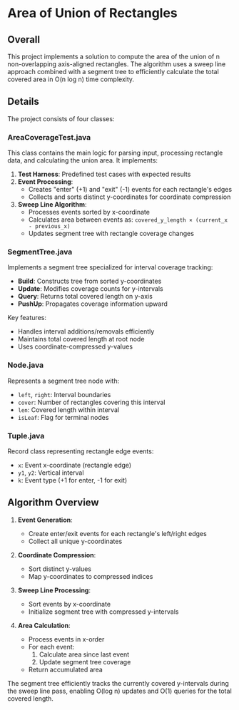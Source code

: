 # Area of Union of Rectangles

## Overall

This project implements a solution to compute the area of the union of n non-overlapping axis-aligned rectangles. The
algorithm uses a sweep line approach combined with a segment tree to efficiently calculate the total covered area in O(n
log n) time complexity.

## Details

The project consists of four classes:

### AreaCoverageTest.java

This class contains the main logic for parsing input, processing rectangle data, and calculating the union area. It
implements:

1. **Test Harness**: Predefined test cases with expected results
2. **Event Processing**:
    - Creates "enter" (+1) and "exit" (-1) events for each rectangle's edges
    - Collects and sorts distinct y-coordinates for coordinate compression
3. **Sweep Line Algorithm**:
    - Processes events sorted by x-coordinate
    - Calculates area between events as: `covered_y_length × (current_x - previous_x)`
    - Updates segment tree with rectangle coverage changes

### SegmentTree.java

Implements a segment tree specialized for interval coverage tracking:

- **Build**: Constructs tree from sorted y-coordinates
- **Update**: Modifies coverage counts for y-intervals
- **Query**: Returns total covered length on y-axis
- **PushUp**: Propagates coverage information upward

Key features:

- Handles interval additions/removals efficiently
- Maintains total covered length at root node
- Uses coordinate-compressed y-values

### Node.java

Represents a segment tree node with:

- `left`, `right`: Interval boundaries
- `cover`: Number of rectangles covering this interval
- `len`: Covered length within interval
- `isLeaf`: Flag for terminal nodes

### Tuple.java

Record class representing rectangle edge events:

- `x`: Event x-coordinate (rectangle edge)
- `y1`, `y2`: Vertical interval
- `k`: Event type (+1 for enter, -1 for exit)

## Algorithm Overview

1. **Event Generation**:
    - Create enter/exit events for each rectangle's left/right edges
    - Collect all unique y-coordinates

2. **Coordinate Compression**:
    - Sort distinct y-values
    - Map y-coordinates to compressed indices

3. **Sweep Line Processing**:
    - Sort events by x-coordinate
    - Initialize segment tree with compressed y-intervals

4. **Area Calculation**:
    - Process events in x-order
    - For each event:
        1. Calculate area since last event
        2. Update segment tree coverage
    - Return accumulated area

The segment tree efficiently tracks the currently covered y-intervals during the sweep line pass, enabling O(log n)
updates and O(1) queries for the total covered length.